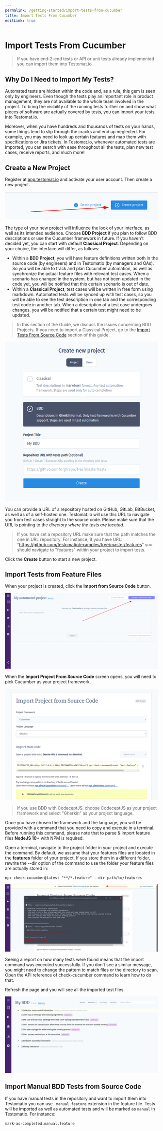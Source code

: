 ```yaml
---
permalink: /getting-started/import-tests-from-cucumber
title: Import Tests From Cucumber
editLink: true
---
```


# Import Tests From Cucumber

> If you have end-2-end tests or API or unit tests already implemented you can import them into Testomat.io

## Why Do I Need to Import My Tests?

Automated tests are hidden within the code and, as a rule, this gem is seen only by engineers. Even though the tests play an important role in product management, they are not available to the whole team involved in the project. To bring the visibility of the running tests further on and show what pieces of software are actually covered by tests, you can import your tests into Testomat.io. 

Moreover, when you have hundreds and thousands of tests on your hands, some things tend to slip through the cracks and end up neglected. For example, you may need to look up certain features and map them with specifications or Jira tickets. In Testomat.io, whenever automated tests are imported,  you can search with ease throughout all the tests, plan new test cases, receive reports, and much more! 

## Create a New Project

Register at [app.testomat.io](https://app.testomat.io) and activate your user account. Then create a new project.

![image](images/107104713-7f169180-682b-11eb-9c8d-ee4d5583e184.png)

The type of your new project will influence the look of your interface, as well as its intended audience. Choose **BDD Project** if you plan to follow BDD descriptions or use the Cucumber framework in future. If you haven't decided yet, you can start with default **Classical Project**. Depending on your choice, the interface will differ, as follows:

* Within a **BDD Project**, you will have feature definitions written both in the source code (by engineers) and in Testomatio (by managers and QAs). So you will be able to track and plan Cucumber automation, as well as synchronize the actual feature files with relevant test cases. When a scenario has changed in the system, but has not been updated in the code yet, you will be notified that this certain scenario is out of date.
* Within a **Classical Project**, test cases will be written in free form using markdown. Automated tests will be synced up with test cases, so you will be able to see the test description in one tab and the corresponding test code in another tab. When a description of a test case undergoes changes, you will be notified that a certain test might need to be updated.

> In this section of the Guide, we discuss the issues concerning BDD Projects. If you need to import a Classical Project, go to the [Import Tests From Source Code](https://docs.testomat.io/getting-started/import-tests-from-source-code/#why-do-i-need-to-import-my-tests) section of this guide.

![image](images/107104996-d832f500-682c-11eb-9ee5-1c417353992f.png)

You can provide a URL of a repository hosted on GitHub, GitLab, BitBucket, as well as of a self-hosted one. Testomat.io will use this URL to navigate you from test cases straight to the source code. Please make sure that the URL is pointing to the *directory where the tests are located*. 

> If you have set a repository URL make sure that the path matches the one in URL repository. For instance, if you have URL: "https://github.com/testomatio/examples/tree/master/features" you should navigate to "features" within your project to import tests.

Click the **Create** button to start a new project.

## Import Tests from Feature Files

When your project is created, click the **Import from Source Code** button.

![image](images/107105020-00225880-682d-11eb-985a-9843fedbcaf3.png)

When the **Import Project From Source Code** screen opens, you will need to pick Cucumber as your project framework. 

![image](images/107105023-057fa300-682d-11eb-8bad-c39ed610a157.png)

> If you use BDD with CodeceptJS, choose CodeceptJS as your project framework and select "Gherkin" as your project language.

Once you have chosen the framework and the language, you will be provided with a command that you need to copy and execute in a terminal. Before running this command, please note that to parse & import feature files **NodeJS 10+** with NPM is required.

Open a terminal, navigate to the project folder in your project and execute the command. By default, we assume that your features files are located in the **features** folder of your project. If you store them in a different folder, rewrite the --dir  option of the command to use the folder your feature files are actually stored in:

```
npx check-cucumber@latest "**/*.feature" --dir path/to/features
```

![image](images/107105061-2e079d00-682d-11eb-9865-0e00de9b2842.png)

Seeing a report on how many tests were found means that the import command was executed successfully. If you don't see a similar message, you might need to change the pattern to match files or the directory to scan. Open the API reference of check-cucumber command to learn how to do that.

Refresh the page and you will see all the imported test files.

![image](images/107105070-365fd800-682d-11eb-8f30-6c259153b1ff.png)

## Import Manual BDD Tests from Source Code

If you have manual tests in the repository and want to import them into Testomatio you can use `.manual.feature` extension in the feature file. Tests will be imported as well as automated tests and will be marked as `manual` in Testomatio. For instance:

```
mark-as-completed.manual.feature
```